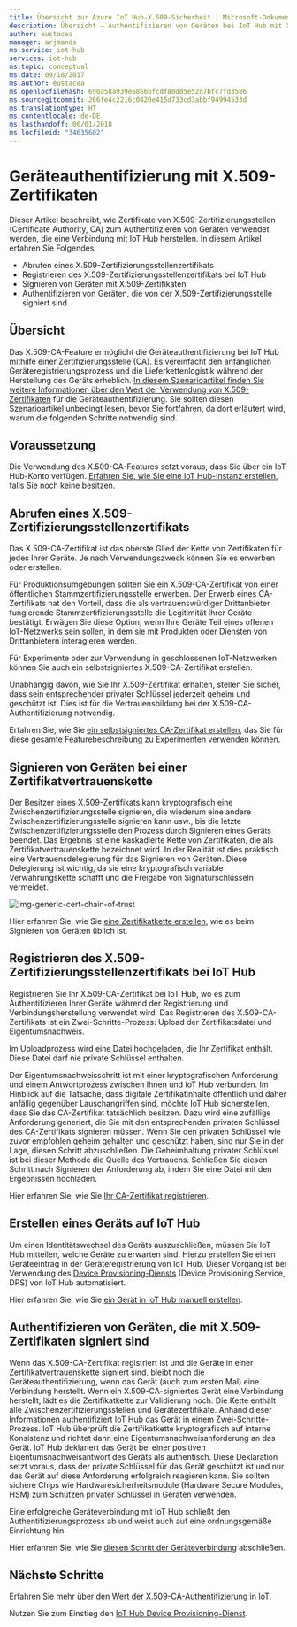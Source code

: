```yaml
---
title: Übersicht zur Azure IoT Hub-X.509-Sicherheit | Microsoft-Dokumentation
description: Übersicht – Authentifizieren von Geräten bei IoT Hub mit X.509-Zertifizierungsstellen.
author: eustacea
manager: arjmands
ms.service: iot-hub
services: iot-hub
ms.topic: conceptual
ms.date: 09/18/2017
ms.author: eustacea
ms.openlocfilehash: 690a58a939e6866bfcdf80d05e52d7bfc7fd3586
ms.sourcegitcommit: 266fe4c2216c0420e415d733cd3abbf94994533d
ms.translationtype: HT
ms.contentlocale: de-DE
ms.lasthandoff: 06/01/2018
ms.locfileid: "34635602"
---
```

# <a name="device-authentication-using-x509-ca-certificates"></a>Geräteauthentifizierung mit X.509-Zertifikaten

Dieser Artikel beschreibt, wie Zertifikate von X.509-Zertifizierungsstellen (Certificate Authority, CA) zum Authentifizieren von Geräten verwendet werden, die eine Verbindung mit IoT Hub herstellen.  In diesem Artikel erfahren Sie Folgendes:

* Abrufen eines X.509-Zertifizierungsstellenzertifikats
* Registrieren des X.509-Zertifizierungsstellenzertifikats bei IoT Hub
* Signieren von Geräten mit X.509-Zertifikaten
* Authentifizieren von Geräten, die von der X.509-Zertifizierungsstelle signiert sind

## <a name="overview"></a>Übersicht

Das X.509-CA-Feature ermöglicht die Geräteauthentifizierung bei IoT Hub mithilfe einer Zertifizierungsstelle (CA). Es vereinfacht den anfänglichen Geräteregistrierungsprozess und die Lieferkettenlogistik während der Herstellung des Geräts erheblich. [In diesem Szenarioartikel finden Sie weitere Informationen über den Wert der Verwendung von X.509-Zertifikaten](iot-hub-x509ca-concept.md) für die Geräteauthentifizierung.  Sie sollten diesen Szenarioartikel unbedingt lesen, bevor Sie fortfahren, da dort erläutert wird, warum die folgenden Schritte notwendig sind.

## <a name="prerequisite"></a>Voraussetzung

Die Verwendung des X.509-CA-Features setzt voraus, dass Sie über ein IoT Hub-Konto verfügen.  [Erfahren Sie, wie Sie eine IoT Hub-Instanz erstellen](iot-hub-csharp-csharp-getstarted.md), falls Sie noch keine besitzen.

## <a name="how-to-get-an-x509-ca-certificate"></a>Abrufen eines X.509-Zertifizierungsstellenzertifikats

Das X.509-CA-Zertifikat ist das oberste Glied der Kette von Zertifikaten für jedes Ihrer Geräte.  Je nach Verwendungszweck können Sie es erwerben oder erstellen.

Für Produktionsumgebungen sollten Sie ein X.509-CA-Zertifikat von einer öffentlichen Stammzertifizierungsstelle erwerben. Der Erwerb eines CA-Zertifikats hat den Vorteil, dass die als vertrauenswürdiger Drittanbieter fungierende Stammzertifizierungsstelle die Legitimität Ihrer Geräte bestätigt. Erwägen Sie diese Option, wenn Ihre Geräte Teil eines offenen IoT-Netzwerks sein sollen, in dem sie mit Produkten oder Diensten von Drittanbietern interagieren werden.

Für Experimente oder zur Verwendung in geschlossenen IoT-Netzwerken können Sie auch ein selbstsigniertes X.509-CA-Zertifikat erstellen.

Unabhängig davon, wie Sie Ihr X.509-Zertifikat erhalten, stellen Sie sicher, dass sein entsprechender privater Schlüssel jederzeit geheim und geschützt ist.  Dies ist für die Vertrauensbildung bei der X.509-CA-Authentifizierung notwendig. 

Erfahren Sie, wie Sie [ein selbstsigniertes CA-Zertifikat erstellen](iot-hub-security-x509-create-certificates.md#createcerts), das Sie für diese gesamte Featurebeschreibung zu Experimenten verwenden können.

## <a name="sign-devices-into-the-certificate-chain-of-trust"></a>Signieren von Geräten bei einer Zertifikatvertrauenskette

Der Besitzer eines X.509-Zertifikats kann kryptografisch eine Zwischenzertifizierungsstelle signieren, die wiederum eine andere Zwischenzertifizierungsstelle signieren kann usw., bis die letzte Zwischenzertifizierungsstelle den Prozess durch Signieren eines Geräts beendet. Das Ergebnis ist eine kaskadierte Kette von Zertifikaten, die als Zertifikatvertrauenskette bezeichnet wird. In der Realität ist dies praktisch eine Vertrauensdelegierung für das Signieren von Geräten. Diese Delegierung ist wichtig, da sie eine kryptografisch variable Verwahrungskette schafft und die Freigabe von Signaturschlüsseln vermeidet.

![img-generic-cert-chain-of-trust](./media/generic-cert-chain-of-trust.png)

Hier erfahren Sie, wie Sie [eine Zertifikatkette erstellen](iot-hub-security-x509-create-certificates.md#createcertchain), wie es beim Signieren von Geräten üblich ist.

## <a name="how-to-register-the-x509-ca-certificate-to-iot-hub"></a>Registrieren des X.509-Zertifizierungsstellenzertifikats bei IoT Hub

Registrieren Sie Ihr X.509-CA-Zertifikat bei IoT Hub, wo es zum Authentifizieren Ihrer Geräte während der Registrierung und Verbindungsherstellung verwendet wird.  Das Registrieren des X.509-CA-Zertifikats ist ein Zwei-Schritte-Prozess: Upload der Zertifikatsdatei und Eigentumsnachweis.

Im Uploadprozess wird eine Datei hochgeladen, die Ihr Zertifikat enthält.  Diese Datei darf nie private Schlüssel enthalten.

Der Eigentumsnachweisschritt ist mit einer kryptografischen Anforderung und einem Antwortprozess zwischen Ihnen und IoT Hub verbunden.  Im Hinblick auf die Tatsache, dass digitale Zertifikatinhalte öffentlich und daher anfällig gegenüber Lauschangriffen sind, möchte IoT Hub sicherstellen, dass Sie das CA-Zertifikat tatsächlich besitzen.  Dazu wird eine zufällige Anforderung generiert, die Sie mit den entsprechenden privaten Schlüssel des CA-Zertifikats signieren müssen.  Wenn Sie den privaten Schlüssel wie zuvor empfohlen geheim gehalten und geschützt haben, sind nur Sie in der Lage, diesen Schritt abzuschließen. Die Geheimhaltung privater Schlüssel ist bei dieser Methode die Quelle des Vertrauens.  Schließen Sie diesen Schritt nach Signieren der Anforderung ab, indem Sie eine Datei mit den Ergebnissen hochladen.

Hier erfahren Sie, wie Sie [Ihr CA-Zertifikat registrieren](iot-hub-security-x509-get-started.md#registercerts).

## <a name="how-to-create-a-device-on-iot-hub"></a>Erstellen eines Geräts auf IoT Hub

Um einen Identitätswechsel des Geräts auszuschließen, müssen Sie IoT Hub mitteilen, welche Geräte zu erwarten sind.  Hierzu erstellen Sie einen Geräteeintrag in der Geräteregistrierung von IoT Hub.  Dieser Vorgang ist bei Verwendung des [Device Provisioning-Diensts](https://azure.microsoft.com/blog/azure-iot-hub-device-provisioning-service-preview-automates-device-connection-configuration/) (Device Provisioning Service, DPS) von IoT Hub automatisiert. 

Hier erfahren Sie, wie Sie [ein Gerät in IoT Hub manuell erstellen](iot-hub-security-x509-get-started.md#createdevice).

## <a name="authenticating-devices-signed-with-x509-ca-certificates"></a>Authentifizieren von Geräten, die mit X.509-Zertifikaten signiert sind

Wenn das X.509-CA-Zertifikat registriert ist und die Geräte in einer Zertifikatvertrauenskette signiert sind, bleibt noch die Geräteauthentifizierung, wenn das Gerät (auch zum ersten Mal) eine Verbindung herstellt.  Wenn ein X.509-CA-signiertes Gerät eine Verbindung herstellt, lädt es die Zertifikatkette zur Validierung hoch. Die Kette enthält alle Zwischenzertifizierungsstellen und Gerätezertifikate.  Anhand dieser Informationen authentifiziert IoT Hub das Gerät in einem Zwei-Schritte-Prozess.  IoT Hub überprüft die Zertifikatkette kryptografisch auf interne Konsistenz und richtet dann eine Eigentumsnachweisanforderung an das Gerät.  IoT Hub deklariert das Gerät bei einer positiven Eigentumsnachweisantwort des Geräts als authentisch.  Diese Deklaration setzt voraus, dass der private Schlüssel für das Gerät geschützt ist und nur das Gerät auf diese Anforderung erfolgreich reagieren kann.  Sie sollten sichere Chips wie Hardwaresicherheitsmodule (Hardware Secure Modules, HSM) zum Schützen privater Schlüssel in Geräten verwenden.

Eine erfolgreiche Geräteverbindung mit IoT Hub schließt den Authentifizierungsprozess ab und weist auch auf eine ordnungsgemäße Einrichtung hin.

Hier erfahren Sie, wie Sie [diesen Schritt der Geräteverbindung](iot-hub-security-x509-get-started.md#authenticatedevice) abschließen.

## <a name="next-steps"></a>Nächste Schritte

Erfahren Sie mehr über [den Wert der X.509-CA-Authentifizierung](iot-hub-x509ca-concept.md) in IoT.

Nutzen Sie zum Einstieg den [IoT Hub Device Provisioning-Dienst](https://docs.microsoft.com/azure/iot-dps/).

